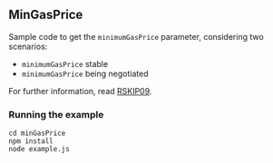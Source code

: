 ## MinGasPrice
Sample code to get the `minimumGasPrice` parameter, considering two scenarios:
* `minimumGasPrice` stable
* `minimumGasPrice` being negotiated

For further information, read [RSKIP09](https://github.com/rsksmart/RSKIPs/blob/master/IPs/RSKIP09.md).

### Running the example
```
cd minGasPrice
npm install
node example.js
```
